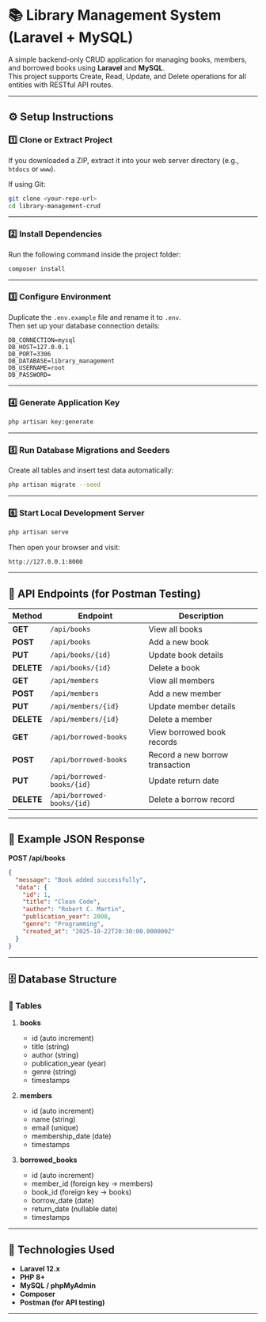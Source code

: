 # 📚 Library Management System (Laravel + MySQL)

A simple backend-only CRUD application for managing books, members, and borrowed books using **Laravel** and **MySQL**.  
This project supports Create, Read, Update, and Delete operations for all entities with RESTful API routes.

---

## ⚙️ Setup Instructions

### 1️⃣ Clone or Extract Project
If you downloaded a ZIP, extract it into your web server directory (e.g., `htdocs` or `www`).

If using Git:
```bash
git clone <your-repo-url>
cd library-management-crud
```

---

### 2️⃣ Install Dependencies
Run the following command inside the project folder:
```bash
composer install
```

---

### 3️⃣ Configure Environment
Duplicate the `.env.example` file and rename it to `.env`.  
Then set up your database connection details:
```
DB_CONNECTION=mysql
DB_HOST=127.0.0.1
DB_PORT=3306
DB_DATABASE=library_management
DB_USERNAME=root
DB_PASSWORD=
```

---

### 4️⃣ Generate Application Key
```bash
php artisan key:generate
```

---

### 5️⃣ Run Database Migrations and Seeders
Create all tables and insert test data automatically:
```bash
php artisan migrate --seed
```

---

### 6️⃣ Start Local Development Server
```bash
php artisan serve
```
Then open your browser and visit:
```
http://127.0.0.1:8000
```

---

## 🧪 API Endpoints (for Postman Testing)

| Method | Endpoint | Description |
|--------|-----------|-------------|
| **GET** | `/api/books` | View all books |
| **POST** | `/api/books` | Add a new book |
| **PUT** | `/api/books/{id}` | Update book details |
| **DELETE** | `/api/books/{id}` | Delete a book |
| **GET** | `/api/members` | View all members |
| **POST** | `/api/members` | Add a new member |
| **PUT** | `/api/members/{id}` | Update member details |
| **DELETE** | `/api/members/{id}` | Delete a member |
| **GET** | `/api/borrowed-books` | View borrowed book records |
| **POST** | `/api/borrowed-books` | Record a new borrow transaction |
| **PUT** | `/api/borrowed-books/{id}` | Update return date |
| **DELETE** | `/api/borrowed-books/{id}` | Delete a borrow record |

---

## 🧾 Example JSON Response

**POST /api/books**
```json
{
  "message": "Book added successfully",
  "data": {
    "id": 1,
    "title": "Clean Code",
    "author": "Robert C. Martin",
    "publication_year": 2008,
    "genre": "Programming",
    "created_at": "2025-10-22T20:30:00.000000Z"
  }
}
```

---

## 🗄️ Database Structure

### 🧱 Tables

1. **books**
   - id (auto increment)
   - title (string)
   - author (string)
   - publication_year (year)
   - genre (string)
   - timestamps

2. **members**
   - id (auto increment)
   - name (string)
   - email (unique)
   - membership_date (date)
   - timestamps

3. **borrowed_books**
   - id (auto increment)
   - member_id (foreign key → members)
   - book_id (foreign key → books)
   - borrow_date (date)
   - return_date (nullable date)
   - timestamps

---

## 🧰 Technologies Used
- **Laravel 12.x**
- **PHP 8+**
- **MySQL / phpMyAdmin**
- **Composer**
- **Postman (for API testing)**

---
